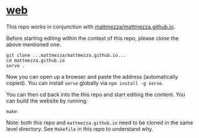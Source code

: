[web](https://github.com/mattmezza/web)
===

This repo works in conjunction with [mattmezza/mattmezza.github.io](/mattmezza/mattmezza.github.io).

Before starting editing within the context of this repo, please clone the above mentioned one.

```
git clone ...mattmezza/mattmezza.github.io...
cd mattmezza.github.io
serve .
```

Now you can open up a browser and paste the address (automatically copied). You can install `serve` globally via `npm install -g serve`.

You can then cd back into the this repo and start editing the content. You can build the website by running:
```
make
```

Note: both this repo and `mattmezza.github.io` need to be cloned in the same level directory. See `Makefile` in this repo to understand why.
